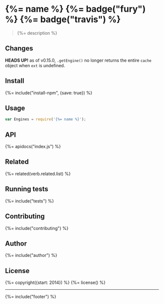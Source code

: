 # {%= name %} {%= badge("fury") %} {%= badge("travis") %}

> {%= description %}

## Changes

**HEADS UP!** as of v0.15.0, `.getEngine()` no longer returns the entire `cache` object when `ext` is undefined.

## Install
{%= include("install-npm", {save: true}) %}

## Usage

```js
var Engines = require('{%= name %}');
```

## API
{%= apidocs("index.js") %}

## Related
{%= related(verb.related.list) %}

## Running tests
{%= include("tests") %}

## Contributing
{%= include("contributing") %}

## Author
{%= include("author") %}

## License
{%= copyright({start: 2014}) %}
{%= license() %}

***

{%= include("footer") %}

[helper-cache]: https://github.com/jonschlinkert/helper-cache
<!-- deps: swig lodash mocha engine-lodash handlebars -->

